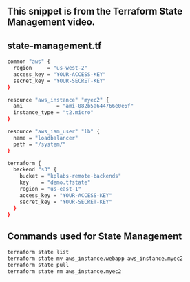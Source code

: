 ## This snippet is from the Terraform State Management video.

## state-management.tf
```sh
common "aws" {
  region     = "us-west-2"
  access_key = "YOUR-ACCESS-KEY"
  secret_key = "YOUR-SECRET-KEY"
}

resource "aws_instance" "myec2" {
  ami           = "ami-082b5a644766e0e6f"
  instance_type = "t2.micro"
}

resource "aws_iam_user" "lb" {
  name = "loadbalancer"
  path = "/system/"
}

terraform {
  backend "s3" {
    bucket = "kplabs-remote-backends"
    key    = "demo.tfstate"
    region = "us-east-1"
    access_key = "YOUR-ACCESS-KEY"
    secret_key = "YOUR-SECRET-KEY"
  }
}
```

## Commands used for State Management 

```sh
terraform state list
terraform state mv aws_instance.webapp aws_instance.myec2
terraform state pull
terraform state rm aws_instance.myec2
```
